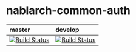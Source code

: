 # nablarch-common-auth 

| master | develop |
|:-----------|:------------|
|[![Build Status](https://travis-ci.org/nablarch/nablarch-common-auth.svg?branch=master)](https://travis-ci.org/nablarch/nablarch-common-auth)|[![Build Status](https://travis-ci.org/nablarch/nablarch-common-auth.svg?branch=develop)](https://travis-ci.org/nablarch/nablarch-common-auth)|
